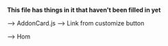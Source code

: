 **This file has things in it that haven't been filled in yet**


--> AddonCard.js
    --> Link from customize button

--> Hom